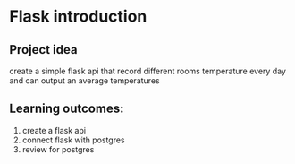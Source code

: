 # Flask introduction 

## Project idea 

create a simple flask api that record different rooms temperature every day and can output an average temperatures


## Learning outcomes: 
1. create a flask api 
2. connect flask with postgres
3. review for postgres 
